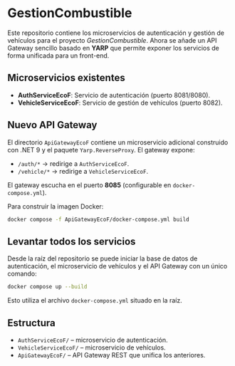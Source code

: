 # GestionCombustible

Este repositorio contiene los microservicios de autenticación y gestión de vehículos para el proyecto *GestionCombustible*. Ahora se añade un API Gateway sencillo basado en **YARP** que permite exponer los servicios de forma unificada para un front-end.

## Microservicios existentes
- **AuthServiceEcoF**: Servicio de autenticación (puerto 8081/8080).
- **VehicleServiceEcoF**: Servicio de gestión de vehículos (puerto 8082).

## Nuevo API Gateway
El directorio `ApiGatewayEcoF` contiene un microservicio adicional construido con .NET 9 y el paquete `Yarp.ReverseProxy`. El gateway expone:

- `/auth/*` → redirige a `AuthServiceEcoF`.
- `/vehicle/*` → redirige a `VehicleServiceEcoF`.

El gateway escucha en el puerto **8085** (configurable en `docker-compose.yml`).

Para construir la imagen Docker:

```bash
docker compose -f ApiGatewayEcoF/docker-compose.yml build
```

## Levantar todos los servicios

Desde la raíz del repositorio se puede iniciar la base de datos de autenticación,
el microservicio de vehículos y el API Gateway con un único comando:

```bash
docker compose up --build
```

Esto utiliza el archivo `docker-compose.yml` situado en la raíz.

## Estructura
- `AuthServiceEcoF/` – microservicio de autenticación.
- `VehicleServiceEcoF/` – microservicio de vehículos.
- `ApiGatewayEcoF/` – API Gateway REST que unifica los anteriores.
